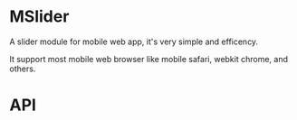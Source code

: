 MSlider
=======

A slider module for mobile web app, it's very simple and efficency.

It support most mobile web browser like mobile safari, webkit chrome, and others.

API
========

